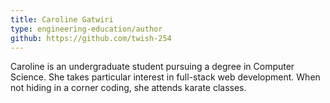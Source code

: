 ```yaml
---
title: Caroline Gatwiri
type: engineering-education/author
github: https://github.com/twish-254
---
```


Caroline is an undergraduate student pursuing a degree in Computer Science. She takes particular interest in full-stack web development. When not hiding in a corner coding, she attends karate classes.